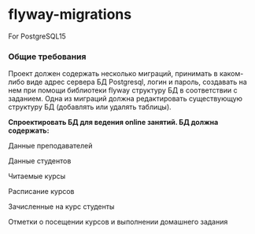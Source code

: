 # flyway-migrations
For PostgreSQL15
<h3>Общие требования</h3>
<p>Проект должен содержать несколько миграций, принимать в каком-либо виде адрес сервера БД Postgresql, логин и пароль, создавать на нем при помощи библиотеки flyway структуру БД в соответствии с заданием. Одна из миграций должна редактировать существующую структуру БД (добавлять или удалять таблицы).</p>

<b>Спроектировать БД для ведения online занятий. БД должна содержать:</b>

<p>Данные преподавателей</p>
<p>Данные студентов</p>
<p>Читаемые курсы</p>
<p>Расписание курсов</p>
<p>Зачисленные на курс студенты</p>
<p>Отметки о посещении курсов и выполнении домашнего задания</p>
